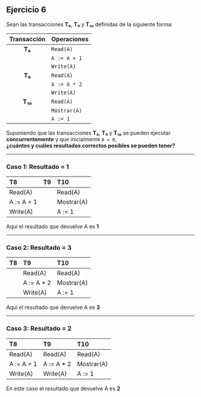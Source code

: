 ## Ejercicio 6

Sean las transacciones **T₈**, **T₉** y **T₁₀** definidas de la siguiente forma:

| Transacción | Operaciones                        |
|:-----------:|:----------------------------------|
| **T₈**      | `Read(A)`          |       
|             | `A := A + 1`       |
|             | `Write(A)`         |
| **T₉**      | `Read(A)`          |  
|             | `A := A * 2`       |
|             | `Write(A)`         |
| **T₁₀**     | `Read(A)`          |
|             | `Mostrar(A)`       |
|             | `A := 1`           |

Suponiendo que las transacciones **T₈**, **T₉** y **T₁₀** se pueden ejecutar **concurrentemente** y que inicialmente `A = 0`,  
**¿cuántos y cuáles resultados correctos posibles se pueden tener?**

---

### Caso 1: Resultado = 1

| **T8**         | **T9** | **T10**      |
|:---------------|:-------|:-------------|
| Read(A)        |        | Read(A)      |
| A := A + 1     |        | Mostrar(A)   |
| Write(A)       |        | A := 1       |

Aquí el resultado que devuelve A es **1**

---

### Caso 2: Resultado = 3

| **T8** | **T9**         | **T10**      |
|:-------|:---------------|:-------------|
|        | Read(A)        | Read(A)      |
|        | A := A * 2     | Mostrar(A)   |
|        | Write(A)       | A := 1       |

Aquí el resultado que devuelve A es **3**

---

### Caso 3: Resultado = 2

| **T8**         | **T9**         | **T10**      |
|:---------------|:---------------|:-------------|
| Read(A)        | Read(A)        | Read(A)      |
| A := A + 1     | A := A * 2     | Mostrar(A)   |
| Write(A)       | Write(A)       | A := 1       |

En este caso el resultado que devuelve A es **2**

